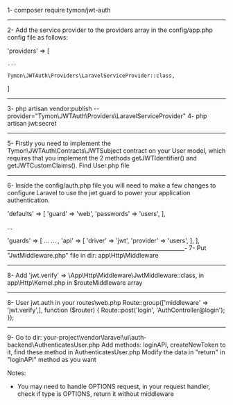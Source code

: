 1- composer require tymon/jwt-auth
_____________________________________
2-
Add the service provider to the providers array in the config/app.php config file as follows:

'providers' => [

    ...

    Tymon\JWTAuth\Providers\LaravelServiceProvider::class,
]
______________________________________
3- php artisan vendor:publish --provider="Tymon\JWTAuth\Providers\LaravelServiceProvider"
4- php artisan jwt:secret
______________________________________
5- Firstly you need to implement the Tymon\JWTAuth\Contracts\JWTSubject contract on your User model,
 which requires that you implement the 2 methods getJWTIdentifier() and getJWTCustomClaims().
 Find User.php file
______________________________________
6- Inside the config/auth.php file you will need to make a few changes
to configure Laravel to use the jwt guard to power your application authentication.

'defaults' => [
    'guard' => 'web',
    'passwords' => 'users',
],

...

'guards' => [
    ...
	...
    ,
    'api' => [
        'driver' => 'jwt',
        'provider' => 'users',
    ],
],
________________________________________________________________-
7- Put "JwtMiddleware.php" file in dir: app\Http\Middleware
________________________________________________________________
8- Add
 'jwt.verify' => \App\Http\Middleware\JwtMiddleware::class,
in app\Http\Kernel.php  in $routeMiddleware array
_______________________________________________________________
8- User jwt.auth in your routes\web.php
Route::group(['middleware' => 'jwt.verify',], function ($router) {
    Route::post('login', 'AuthController@login');
});
_______________________________________________________________
9- Go to dir: your-project\vendor\laravel\ui\auth-backend\AuthenticatesUser.php
Add methods: loginAPI, createNewToken  to it, find these method in AuthenticatesUser.php
Modify the data in "return" in "loginAPI" method as you want



Notes:
* You may need to handle OPTIONS request, in your request handler, check if type is OPTIONS, return it without middleware

